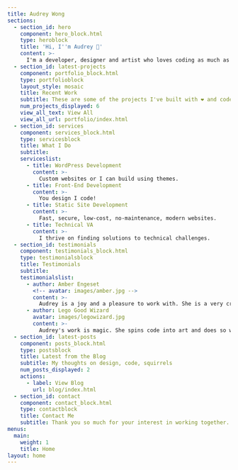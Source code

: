 ```yaml
---
title: Audrey Wong
sections:
  - section_id: hero
    component: hero_block.html
    type: heroblock
    title: 'Hi, I''m Audrey 👋'
    content: >-    
      I'm a developer, designer and artist who loves coding as much as design. I develop websites for leaders, seekers, healers, and artists who are making a difference in their communities.
  - section_id: latest-projects
    component: portfolio_block.html
    type: portfolioblock
    layout_style: mosaic
    title: Recent Work
    subtitle: These are some of the projects I've built with ❤️ and code
    num_projects_displayed: 6
    view_all_text: View All
    view_all_url: portfolio/index.html
  - section_id: services
    component: services_block.html
    type: servicesblock
    title: What I Do
    subtitle:
    serviceslist:
      - title: WordPress Development
        content: >-
          Custom websites or I can build using themes.
      - title: Front-End Development
        content: >-
          You design I code!
      - title: Static Site Development
        content: >-
          Fast, secure, low-cost, no-maintenance, modern websites.
      - title: Technical VA
        content: >-
          I thrive on finding solutions to technical challenges.
  - section_id: testimonials
    component: testimonials_block.html
    type: testimonialsblock
    title: Testimonials
    subtitle:
    testimonialslist:
      - author: Amber Engeset
        <!-- avatar: images/amber.jpg -->
        content: >-
          Audrey is a joy and a pleasure to work with. She is a very creative person and takes great pride in her work. I am so happy with my website that Audrey has helped create. I would highly recommend hiring Audrey for your new or upgraded website needs.
      - author: Lego Good Wizard
        avatar: images/legowizard.jpg
        content: >-
          Audrey's work is magic. She spins code into art and does so with love and heart. It's clear that she loves her craft. I endorse her magic.
  - section_id: latest-posts
    component: posts_block.html
    type: postsblock
    title: Latest from the Blog
    subtitle: My thoughts on design, code, squirrels
    num_posts_displayed: 2
    actions:
      - label: View Blog
        url: blog/index.html
  - section_id: contact
    component: contact_block.html
    type: contactblock
    title: Contact Me
    subtitle: Thank you so much for your interest in working together. Please tell me a bit about your project here. Looking forward to hearing from you!
menus:
  main:
    weight: 1
    title: Home
layout: home
---
```

